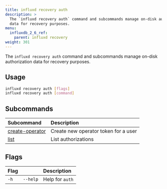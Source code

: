 ```yaml
---
title: influxd recovery auth
description: >
  The `influxd recovery auth` command and subcommands manage on-disk authorization 
  data for recovery purposes.
menu:
  influxdb_2_6_ref:
    parent: influxd recovery
weight: 301
---
```


The `influxd recovery auth` command and subcommands manage on-disk authorization 
data for recovery purposes.

## Usage
```sh
influxd recovery auth [flags]
influxd recovery auth [command]
```

## Subcommands
| Subcommand                                                                             | Description                          |
| :------------------------------------------------------------------------------------- | :----------------------------------- |
| [create-operator](/influxdb/v2.6/reference/cli/influxd/recovery/auth/create-operator/) | Create new operator token for a user |
| [list](/influxdb/v2.6/reference/cli/influxd/recovery/auth/list/)                       | List authorizations                  |

## Flags
| Flag  |          | Description     |
| :---- | :------- | :-------------- |
| `-h ` | `--help` | Help for `auth` |